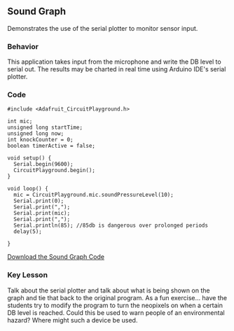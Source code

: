## Sound Graph

Demonstrates the use of the serial plotter to monitor sensor input.

### Behavior

This application takes input from the microphone and write the DB level to serial out. The results may be charted in real time using Arduino IDE's serial plotter.

### Code

~~~~
#include <Adafruit_CircuitPlayground.h>

int mic;
unsigned long startTime;
unsigned long now;
int knockCounter = 0;
boolean timerActive = false;

void setup() {
  Serial.begin(9600);
  CircuitPlayground.begin();
}

void loop() {
  mic = CircuitPlayground.mic.soundPressureLevel(10);
  Serial.print(0);
  Serial.print(",");
  Serial.print(mic);
  Serial.print(",");
  Serial.println(85); //85db is dangerous over prolonged periods
  delay(5);

}
~~~~

[Download the Sound Graph Code](SoundGraph.ino)

### Key Lesson

Talk about the serial plotter and talk about what is being shown on the graph and tie that back to the original program. As a fun exercise... have the students try to modify the program to turn the neopixels on when a certain DB level is reached. Could this be used to warn people of an environmental hazard? Where might such a device be used.
